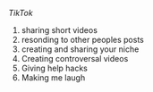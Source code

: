 *TikTok*
1. sharing short videos
2. resonding to other peoples posts 
3. creating and sharing your niche
4. Creating controversal videos 
5. Giving help hacks 
6. Making me laugh
